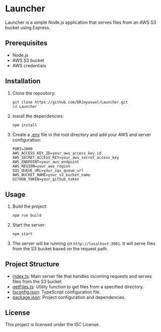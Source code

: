 # Launcher

Launcher is a simple Node.js application that serves files from an AWS S3 bucket using Express.

## Prerequisites

- Node.js
- AWS S3 bucket
- AWS credentials

## Installation

1. Clone the repository:

    ```sh
    git clone https://github.com/DRJayaswal/Launcher.git
    cd Launcher
    ```

2. Install the dependencies:

    ```sh
    npm install
    ```

3. Create a [.env](http://_vscodecontentref_/0) file in the root directory and add your AWS and server configuration:

    ```env
    PORT=3000
    AWS_ACCESS_KEY_ID=your_aws_access_key_id
    AWS_SECRET_ACCESS_KEY=your_aws_secret_access_key
    AWS_ENDPOINT=your_aws_endpoint
    AWS_REGION=your_aws_region
    SQS_QUEUE_URL=your_sqs_queue_url
    AWS_BUCKET_NAME=your_s3_bucket_name
    GITHUB_TOKEN=your_github_token
    ```

## Usage

1. Build the project:

    ```sh
    npm run build
    ```

2. Start the server:

    ```sh
    npm start
    ```

3. The server will be running on `http://localhost:3001`. It will serve files from the S3 bucket based on the request path.

## Project Structure

- [index.ts](http://_vscodecontentref_/1): Main server file that handles incoming requests and serves files from the S3 bucket.
- [getFiles.ts](http://_vscodecontentref_/2): Utility function to get files from a specified directory.
- [tsconfig.json](http://_vscodecontentref_/3): TypeScript configuration file.
- [package.json](http://_vscodecontentref_/4): Project configuration and dependencies.

## License

This project is licensed under the ISC License.